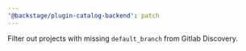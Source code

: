 ```yaml
---
'@backstage/plugin-catalog-backend': patch
---
```


Filter out projects with missing `default_branch` from Gitlab Discovery.
